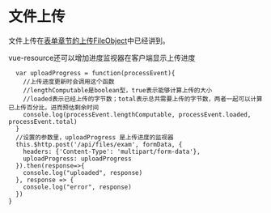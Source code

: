 # 文件上传


文件上传在[表单章节的上传FileObject](../form/file-object.md#上传FileObject)中已经讲到。

vue-resource还可以增加进度监视器在客户端显示上传进度

```vue
  var uploadProgress = function(processEvent){
    //上传进度更新时会调用这个函数
    //lengthComputable是boolean型，true表示能够计算上传的大小
    //loaded表示已经上传的字节数；total表示总共需要上传的字节数，两者一起可以计算已上传百分比，进而预估剩余时间
    console.log(processEvent.lengthComputable, processEvent.loaded, processEvent.total)
  }
  //设置的参数里，uploadProgress 是上传进度的监视器
  this.$http.post('/api/files/exam', formData, {
    headers: {'Content-Type': 'multipart/form-data'},
    uploadProgress: uploadProgress
  }).then(response=>{
    console.log("uploaded", response)
  }, response => {
    console.log("error", response)
  })
}

```
